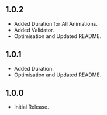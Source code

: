 ## 1.0.2
- Added Duration for All Animations.
- Added Validator.
- Optimisation and Updated README.
## 1.0.1
- Added Duration.
- Optimisation and Updated README.
## 1.0.0
- Initial Release.

